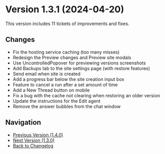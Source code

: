 # Version 1.3.1 (2024-04-20)

This version includes 11 tickets of improvements and fixes.

## Changes

- Fix the hosting service caching (too many misses)
- Redesign the Preview changes and Preview site modals
- Use UncontrolledPopover for previewing versions screenshots
- Add Backups tab to the site settings page (with restore features)
- Send email when site is created
- Add a progress bar below the site creation input box
- Feature to cancel a run after a set amount of time
- Add a New Thread button on mobile
- Fix a bug with the cache not clearing when restoring an older version
- Update the instructions for the Edit agent
- Remove the answer bubbles from the chat window

## Navigation

- [Previous Version (1.4.0)](1.4.0)
- [Next Version (1.3.0)](1.3.0)
- [Back to Changelog](../changelog)

